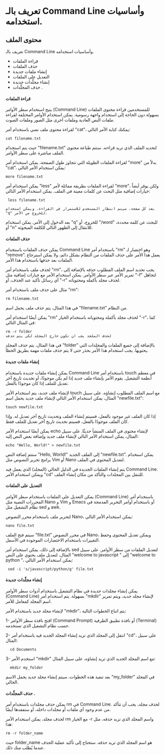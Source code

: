 # تعريف بالـ Command Line وأساسيات استخدامه.



## محتوى الملف
تعريف بالـ Command Line وأساسيات استخدامه.
- قراءة الملفات  
- حذف الملفات  
- إنشاء ملفات جديدة  
- التعديل على الملفات  
- إنشاء مجلّدات جديدة  
- حذف المجلّدات  .



#### قراءة الملفات  

يتيح استخدام سطر الأوامر (Command Line) للمستخدمين قراءة محتوى الملفات بسهولة دون الحاجة إلى استخدام واجهة رسومية. يمكن استخدام الأوامر المختلفة لقراءة ملفات النص العادية وملفات أخرى مثل الصور وملفات الصوت.

لقراءة محتوى ملف نصي باستخدام أمر "cat"، يمكنك كتابة الأمر التالي:

    cat filename.txt


حيث يتم استخدام "filename.txt" لتحديد الملف الذي تريد قراءته. ستتم طباعة محتوى الملف مباشرة على سطر الأوامر.

لقراءة الملفات الطويلة التي تتجاوز طول الصفحة، يمكن استخدام أمر "more" بدلاً من "cat". يمكن استخدام الأمر التالي:

    more filename.txt
    
    

يمكن استخدام أمر "less" لقراءة الملفات بطريقة مماثلة لأمر "more"، ولكن يوفر أيضاً خيارات إضافية مثل البحث عن كلمات معينة في الملف. يمكن استخدام الأمر التالي:


     less filename.txt
     
    بعد كل صفحة، سيتم انتظار المستخدم للاستمرار في القراءة. ويمكن استخدام "q" للخروج من الأمر.

بعد الدخول إلى الأمر، يمكن استخدام "q" للخروج، أو "/word" للبحث عن كلمة محددة، أو "n" للانتقال إلى الظهور التالي للكلمة المبحوثة.


#### حذف الملفات

يمكن حذف الملفات باستخدام Command Line باستخدام أمر "rm" وهو اختصار لـ "remove". يعمل هذا الأمر على حذف الملفات من النظام بشكل دائم، ولا يمكن استرجاع الملفات بعد حذفها باستخدام هذا الأمر.

لحذف ملف باستخدام أمر "rm"، يجب تحديد اسم الملف المطلوب حذفه بالإضافة إلى تمرير الأمر عبر سطر الأوامر. يمكن استخدام الأمر مع خيارات إضافية مثل "-f" لتجاهل أي رسائل تأكيد عند الحذف، أو "-r" لحذف مجلد بأكمله ومحتوياته.

مثال على حذف ملف باستخدام أمر "rm":

    rm filename.txt

في هذا المثال، يتم حذف ملف يحمل اسم "filename.txt" من النظام.

يمكن أيضًا استخدام أمر "rm" لحذف مجلد بأكمله ومحتوياته باستخدام الخيار "-r"، كما في المثال التالي:

    rm -r folder
    لحذف الملجد يجب ان تكون خارج المجلد لكي يتم حذفه
    
في هذا المثال، يتم حذف المجلد "folder" بالإضافة إلى جميع الملفات والمجلدات التي يحتويها. يجب استخدام هذا الأمر بحذر حتى لا يتم حذف ملفات مهمة بطريق الخطأ.


####  إنشاء ملفات جديدة  

يمكن إنشاء ملفات جديدة باستخدام Command Line باستخدام أمر touch في معظم أنظمة التشغيل. يقوم الأمر بإنشاء ملف جديد إذا لم يكن موجودًا، أو تحديث تاريخ آخر تعديل للملف إذا كان موجودًا بالفعل.


لإنشاء ملف جديد، يتم استخدام الأمر touch مع اسم الملف المطلوب إنشاؤه. على سبيل المثال، يمكن استخدام الأمر التالي لإنشاء ملف جديد يحمل اسم "newfile.txt":

    touch newfile.txt


إذا كان الملف غير موجود بالفعل، فسيتم إنشاء الملف وتحديث تاريخ آخر تعديل له. وإذا كان الملف موجودًا بالفعل، فسيتم تحديث تاريخ آخر تعديل للملف فقط.

يمكن أيضًا استخدام الأمر echo لإنشاء محتوى في الملف المنشأ حديثًا. على سبيل المثال، يمكن استخدام الأمر التالي لإنشاء ملف جديد وإضافة بعض النص إليه:

    echo "Hello, World!" > newfile.txt


ستتم إضافة النص "Hello, World!" إلى الملف الجديد "newfile.txt". يمكن استخدام برامج تحرير النصوص مثل Vim أو Nano لتعديل المحتوى في الملف.

يتم إنشاء الملفات الجديدة في الدليل الحالي (المجلد) الذي يعمل فيه Command Line. ويمكن استخدام الأمر "cd" للتنقل بين المجلدات والتأكد من مكان إنشاء الملف.


#### التعديل على الملفات 

يمكن التعديل على الملفات باستخدام سطر الأوامر (Command Line) باستخدام أمر المحررات النصية مثل Nano و Vim و Emacs أو باستخدام أوامر التحرير المدمجة في نظام التشغيل مثل sed و awk.

لتحرير ملف باستخدام محرر النصوص Nano، يمكن استخدام الأمر التالي:

    nano file.txt



سيتم فتح الملف "file.txt" في محرر النصوص Nano، ويمكن تعديل المحتوى وحفظ التغييرات باستخدام الاختصارات الموجودة في الأسفل.



بالإضافة إلى ذلك، يمكن استخدام أمر sed لتعديل الملفات من سطر الأوامر. على سبيل المثال، لتعديل ملف يحتوي على النص "welcome to javascript " إلى "welcome to python "، يمكن استخدام الأمر التالي:


     sed -i 's/javascript/python/g' file.txt


#### إنشاء مجلّدات جديدة 

يمكن إنشاء مجلدات جديدة في نظام التشغيل باستخدام أدوات سطر الأوامر (Command Line) بسهولة. يتم استخدام أمر "mkdir" لإنشاء مجلد جديد، ويتم تمرير اسم المجلد كمعامل للأمر.

لإنشاء مجلد جديد باستخدام الأمر "mkdir"، يتم اتباع الخطوات التالية:

1- افتح نافذة سطر الأوامر (Command Prompt) أو نافذة تطبيق الطرفية (Terminal) حسب نظام التشغيل الذي تستخدمه.

2- انتقل إلى المجلد الذي تريد إنشاء المجلد الجديد فيه باستخدام أمر "cd"، على سبيل المثال:

      cd Documents
3- استخدم الأمر "mkdir" مع اسم المجلد الجديد الذي تريد إنشاؤه، على سبيل المثال:

      mkdir my_folder

بعد تنفيذ هذه الخطوات، سيتم إنشاء مجلد جديد يحمل الاسم "my_folder" في المجلد الحالي.




#### حذف المجلّدات .


يمكن حذف مجلدات باستخدام أمر rm في Command Line. لحذف مجلد، يجب أن تتأكد من عدم وجود أي ملفات أو مجلدات داخله، أو ستفقدها أيضًا.

لحذف مجلد، يمكن استخدام الأمر rm مع الخيار -r واسم المجلد الذي تريد حذفه، مثل هذا:

    rm -r folder_name

حيث folder_name هو اسم المجلد الذي تريد حذفه. ستحتاج إلى تأكيد عملية الحذف عندما يُطلب منك ذلك.

